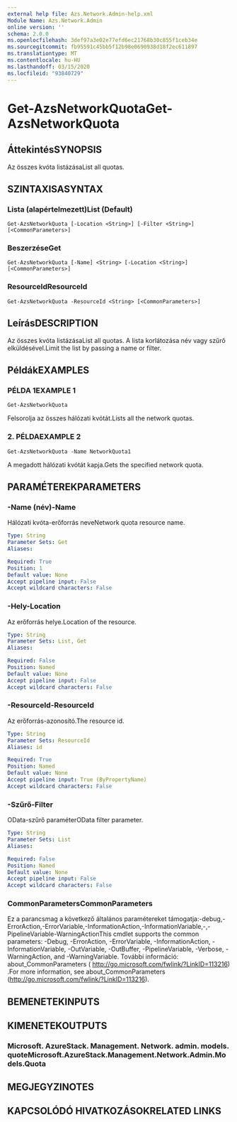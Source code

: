 ```yaml
---
external help file: Azs.Network.Admin-help.xml
Module Name: Azs.Network.Admin
online version: ''
schema: 2.0.0
ms.openlocfilehash: 3def97a3e02e77efd6ec21768b30c855f1ceb34e
ms.sourcegitcommit: fb95591c45bb5f12b98e0690938d18f2ec611897
ms.translationtype: MT
ms.contentlocale: hu-HU
ms.lasthandoff: 03/15/2020
ms.locfileid: "93840729"
---
```

# <span data-ttu-id="f0b8f-101">Get-AzsNetworkQuota</span><span class="sxs-lookup"><span data-stu-id="f0b8f-101">Get-AzsNetworkQuota</span></span>

## <span data-ttu-id="f0b8f-102">Áttekintés</span><span class="sxs-lookup"><span data-stu-id="f0b8f-102">SYNOPSIS</span></span>
<span data-ttu-id="f0b8f-103">Az összes kvóta listázása</span><span class="sxs-lookup"><span data-stu-id="f0b8f-103">List all quotas.</span></span>

## <span data-ttu-id="f0b8f-104">SZINTAXISA</span><span class="sxs-lookup"><span data-stu-id="f0b8f-104">SYNTAX</span></span>

### <span data-ttu-id="f0b8f-105">Lista (alapértelmezett)</span><span class="sxs-lookup"><span data-stu-id="f0b8f-105">List (Default)</span></span>
```
Get-AzsNetworkQuota [-Location <String>] [-Filter <String>] [<CommonParameters>]
```

### <span data-ttu-id="f0b8f-106">Beszerzése</span><span class="sxs-lookup"><span data-stu-id="f0b8f-106">Get</span></span>
```
Get-AzsNetworkQuota [-Name] <String> [-Location <String>] [<CommonParameters>]
```

### <span data-ttu-id="f0b8f-107">ResourceId</span><span class="sxs-lookup"><span data-stu-id="f0b8f-107">ResourceId</span></span>
```
Get-AzsNetworkQuota -ResourceId <String> [<CommonParameters>]
```

## <span data-ttu-id="f0b8f-108">Leírás</span><span class="sxs-lookup"><span data-stu-id="f0b8f-108">DESCRIPTION</span></span>
<span data-ttu-id="f0b8f-109">Az összes kvóta listázása</span><span class="sxs-lookup"><span data-stu-id="f0b8f-109">List all quotas.</span></span>
<span data-ttu-id="f0b8f-110">A lista korlátozása név vagy szűrő elküldésével.</span><span class="sxs-lookup"><span data-stu-id="f0b8f-110">Limit the list by passing a name or filter.</span></span>

## <span data-ttu-id="f0b8f-111">Példák</span><span class="sxs-lookup"><span data-stu-id="f0b8f-111">EXAMPLES</span></span>

### <span data-ttu-id="f0b8f-112">PÉLDA 1</span><span class="sxs-lookup"><span data-stu-id="f0b8f-112">EXAMPLE 1</span></span>
```
Get-AzsNetworkQuota
```

<span data-ttu-id="f0b8f-113">Felsorolja az összes hálózati kvótát.</span><span class="sxs-lookup"><span data-stu-id="f0b8f-113">Lists all the  network quotas.</span></span>

### <span data-ttu-id="f0b8f-114">2. PÉLDA</span><span class="sxs-lookup"><span data-stu-id="f0b8f-114">EXAMPLE 2</span></span>
```
Get-AzsNetworkQuota -Name NetworkQuota1
```

<span data-ttu-id="f0b8f-115">A megadott hálózati kvótát kapja.</span><span class="sxs-lookup"><span data-stu-id="f0b8f-115">Gets the specified network quota.</span></span>

## <span data-ttu-id="f0b8f-116">PARAMÉTEREK</span><span class="sxs-lookup"><span data-stu-id="f0b8f-116">PARAMETERS</span></span>

### <span data-ttu-id="f0b8f-117">-Name (név)</span><span class="sxs-lookup"><span data-stu-id="f0b8f-117">-Name</span></span>
<span data-ttu-id="f0b8f-118">Hálózati kvóta-erőforrás neve</span><span class="sxs-lookup"><span data-stu-id="f0b8f-118">Network quota resource name.</span></span>

```yaml
Type: String
Parameter Sets: Get
Aliases:

Required: True
Position: 1
Default value: None
Accept pipeline input: False
Accept wildcard characters: False
```

### <span data-ttu-id="f0b8f-119">-Hely</span><span class="sxs-lookup"><span data-stu-id="f0b8f-119">-Location</span></span>
<span data-ttu-id="f0b8f-120">Az erőforrás helye.</span><span class="sxs-lookup"><span data-stu-id="f0b8f-120">Location of the resource.</span></span>

```yaml
Type: String
Parameter Sets: List, Get
Aliases:

Required: False
Position: Named
Default value: None
Accept pipeline input: False
Accept wildcard characters: False
```

### <span data-ttu-id="f0b8f-121">-ResourceId</span><span class="sxs-lookup"><span data-stu-id="f0b8f-121">-ResourceId</span></span>
<span data-ttu-id="f0b8f-122">Az erőforrás-azonosító.</span><span class="sxs-lookup"><span data-stu-id="f0b8f-122">The resource id.</span></span>

```yaml
Type: String
Parameter Sets: ResourceId
Aliases: id

Required: True
Position: Named
Default value: None
Accept pipeline input: True (ByPropertyName)
Accept wildcard characters: False
```

### <span data-ttu-id="f0b8f-123">-Szűrő</span><span class="sxs-lookup"><span data-stu-id="f0b8f-123">-Filter</span></span>
<span data-ttu-id="f0b8f-124">OData-szűrő paraméter</span><span class="sxs-lookup"><span data-stu-id="f0b8f-124">OData filter parameter.</span></span>

```yaml
Type: String
Parameter Sets: List
Aliases:

Required: False
Position: Named
Default value: None
Accept pipeline input: False
Accept wildcard characters: False
```

### <span data-ttu-id="f0b8f-125">CommonParameters</span><span class="sxs-lookup"><span data-stu-id="f0b8f-125">CommonParameters</span></span>
<span data-ttu-id="f0b8f-126">Ez a parancsmag a következő általános paramétereket támogatja:-debug,-ErrorAction,-ErrorVariable,-InformationAction,-InformationVariable,-,-PipelineVariable-WarningAction</span><span class="sxs-lookup"><span data-stu-id="f0b8f-126">This cmdlet supports the common parameters: -Debug, -ErrorAction, -ErrorVariable, -InformationAction, -InformationVariable, -OutVariable, -OutBuffer, -PipelineVariable, -Verbose, -WarningAction, and -WarningVariable.</span></span> <span data-ttu-id="f0b8f-127">További információ: about_CommonParameters ( http://go.microsoft.com/fwlink/?LinkID=113216) .</span><span class="sxs-lookup"><span data-stu-id="f0b8f-127">For more information, see about_CommonParameters (http://go.microsoft.com/fwlink/?LinkID=113216).</span></span>

## <span data-ttu-id="f0b8f-128">BEMENETEK</span><span class="sxs-lookup"><span data-stu-id="f0b8f-128">INPUTS</span></span>

## <span data-ttu-id="f0b8f-129">KIMENETEK</span><span class="sxs-lookup"><span data-stu-id="f0b8f-129">OUTPUTS</span></span>

### <span data-ttu-id="f0b8f-130">Microsoft. AzureStack. Management. Network. admin. models. quote</span><span class="sxs-lookup"><span data-stu-id="f0b8f-130">Microsoft.AzureStack.Management.Network.Admin.Models.Quota</span></span>

## <span data-ttu-id="f0b8f-131">MEGJEGYZI</span><span class="sxs-lookup"><span data-stu-id="f0b8f-131">NOTES</span></span>

## <span data-ttu-id="f0b8f-132">KAPCSOLÓDÓ HIVATKOZÁSOK</span><span class="sxs-lookup"><span data-stu-id="f0b8f-132">RELATED LINKS</span></span>
